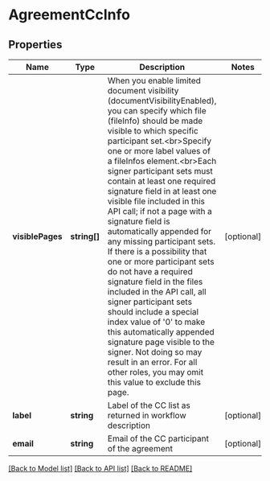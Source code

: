 # AgreementCcInfo

## Properties
Name | Type | Description | Notes
------------ | ------------- | ------------- | -------------
**visiblePages** | **string[]** | When you enable limited document visibility (documentVisibilityEnabled), you can specify which file (fileInfo) should be made visible to which specific participant set.&lt;br&gt;Specify one or more label values of a fileInfos element.&lt;br&gt;Each signer participant sets must contain at least one required signature field in at least one visible file included in this API call; if not a page with a signature field is automatically appended for any missing participant sets. If there is a possibility that one or more participant sets do not have a required signature field in the files included in the API call, all signer participant sets should include a special index value of &#39;0&#39; to make this automatically appended signature page visible to the signer. Not doing so may result in an error. For all other roles, you may omit this value to exclude this page. | [optional] 
**label** | **string** | Label of the CC list as returned in workflow description | [optional] 
**email** | **string** | Email of the CC participant of the agreement | [optional] 

[[Back to Model list]](../README.md#documentation-for-models) [[Back to API list]](../README.md#documentation-for-api-endpoints) [[Back to README]](../README.md)


